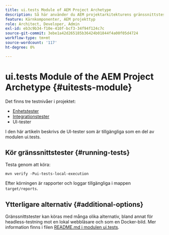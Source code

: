 ```yaml
---
title: ui.tests Module of AEM Project Archetype
description: Så här använder du AEM projektarkitekturens gränssnittstester
feature: Kärnkomponenter, AEM projekttyp
role: Architect, Developer, Admin
exl-id: eb3c9b34-f10e-410f-bcf3-34f94f124c7c
source-git-commit: 3ebe1a42d265185b36424b01844f4a00f05d4724
workflow-type: tm+mt
source-wordcount: '117'
ht-degree: 0%

---
```


# ui.tests Module of the AEM Project Archetype {#uitests-module}

Det finns tre testnivåer i projektet:

* [Enhetstester](core.md#unit-tests)
* [Integrationstester](ittests.md)
* UI-tester

I den här artikeln beskrivs de UI-tester som är tillgängliga som en del av modulen ui.tests.

## Kör gränssnittstester {#running-tests}

Testa genom att köra:

```shell
mvn verify -Pui-tests-local-execution
```

Efter körningen är rapporter och loggar tillgängliga i mappen `target/reports`.

## Ytterligare alternativ {#additional-options}

Gränssnittstester kan köras med många olika alternativ, bland annat för headless-testning mot en lokal webbläsare och som en Docker-bild. Mer information finns i filen [README.md i modulen ui.tests](https://github.com/adobe/aem-project-archetype/tree/master/src/main/archetype/ui.tests).
